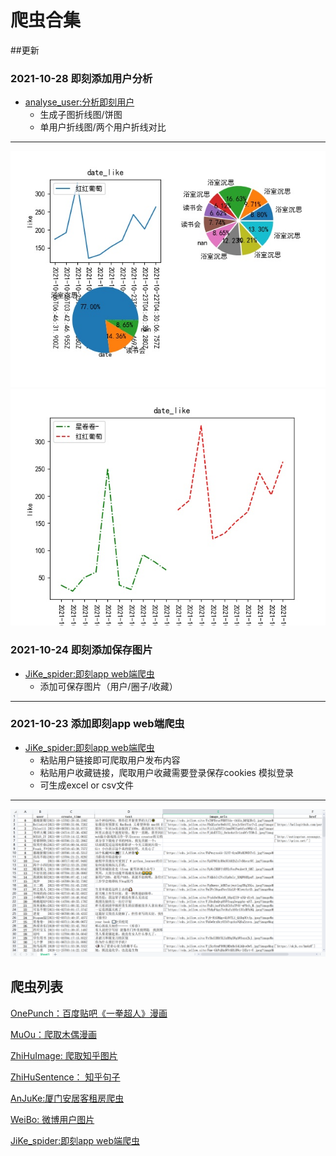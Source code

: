 # 爬虫合集
##更新
### 2021-10-28 即刻添加用户分析
- [analyse_user:分析即刻用户](https://github.com/anotherfre/demo_scrapy/blob/master/JiKe_spider/jike.py)
    - 生成子图折线图/饼图
    - 单用户折线图/两个用户折线对比
***
![analyse](https://github.com/anotherfre/demo_scrapy/blob/master/ReadmeImage/analyse.jpg)
![user](https://github.com/anotherfre/demo_scrapy/blob/master/ReadmeImage/user_hhpt.jpg)
### 2021-10-24 即刻添加保存图片
- [JiKe_spider:即刻app web端爬虫](https://github.com/anotherfre/demo_scrapy/tree/master/JiKe_spider)
    - 添加可保存图片（用户/圈子/收藏）
***
### 2021-10-23 添加即刻app web端爬虫
- [JiKe_spider:即刻app web端爬虫](https://github.com/anotherfre/demo_scrapy/tree/master/JiKe_spider)
    - 粘贴用户链接即可爬取用户发布内容
    - 粘贴用户收藏链接，爬取用户收藏需要登录保存cookies 模拟登录
    - 可生成excel or csv文件
***
![即刻excel](https://github.com/anotherfre/demo_scrapy/blob/master/ReadmeImage/jike_image.png)
## 爬虫列表
[OnePunch：百度贴吧《一拳超人》漫画](https://github.com/anotherfre/demo_scrapy/tree/master/OnePunch)

[MuOu：爬取木偶漫画](https://github.com/anotherfre/demo_scrapy/tree/master/MuOuMH)

[ZhiHuImage: 爬取知乎图片](https://github.com/anotherfre/demo_scrapy/tree/master/ZhiHuImages)

[ZhiHuSentence： 知乎句子](https://github.com/anotherfre/demo_scrapy/tree/master/ZhiHuImages)

[AnJuKe:厦门安居客租房爬虫](https://github.com/anotherfre/demo_scrapy/tree/master/AnJuKe)

[WeiBo: 微博用户图片](https://github.com/anotherfre/demo_scrapy/tree/master/MuOuMH)

[JiKe_spider:即刻app web端爬虫](https://github.com/anotherfre/demo_scrapy/tree/master/JiKe_spider)